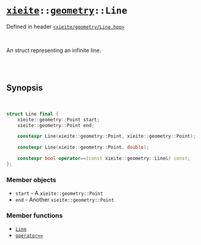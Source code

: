 # [`xieite`](../../README.md)`::`[`geometry`](../../docs/geometry.md)`::Line`
Defined in header [`<xieite/geometry/Line.hpp>`](../../include/xieite/geometry/Line.hpp)

<br/>

An struct representing an infinite line.

<br/><br/>

## Synopsis

<br/>

```cpp
struct Line final {
	xieite::geometry::Point start;
	xieite::geometry::Point end;

	constexpr Line(xieite::geometry::Point, xieite::geometry::Point);

	constexpr Line(xieite::geometry::Point, double);

	constexpr bool operator==(const xieite::geometry::Line&) const;
};
```
### Member objects
- `start` - A `xieite::geometry::Point`
- `end` - Another `xieite::geometry::Point`
### Member functions
- [`Line`](../../docs/geometry/Line/constructor.md)
- [`operator==`](../../docs/geometry/Line/operatorEquals.md)